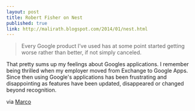 ```yaml
---
layout: post
title: Robert Fisher on Nest
published: true
link: http://malirath.blogspot.com/2014/01/nest.html
---
```


> Every Google product I’ve used has at some point started getting worse rather than better, if not simply canceled. 

That pretty sums up my feelings about Googles applications. I remember being thrilled when my employer moved from Exchange to Google Apps. Since then using Google's applications has been frustrating and disappointing as features have been updated, disappeared or changed beyond recognition. 

via [Marco](http://marco.tumblr.com/74355138931)

